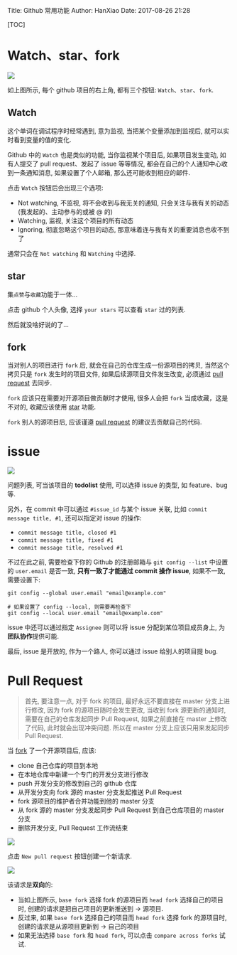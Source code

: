 Title: Github 常用功能
Author: HanXiao
Date: 2017-08-26 21:28

[TOC]

# Watch、star、fork
![]({static}/images/github/watch.png)

如上图所示, 每个 github 项目的右上角, 都有三个按钮: `Watch`、`star`、`fork`.

## Watch
这个单词在调试程序时经常遇到, 意为监视, 当把某个变量添加到监视后, 就可以实时看到变量的值的变化.

Github 中的 `Watch` 也是类似的功能, 当你监视某个项目后, 如果项目发生变动, 如有人提交了 pull request、发起了 issue 等等情况, 都会在自己的个人通知中心收到一条通知消息, 如果设置了个人邮箱, 那么还可能收到相应的邮件.

点击 `Watch` 按钮后会出现三个选项:

- Not watching, 不监视, 将不会收到与我无关的通知, 只会关注与我有关的动态 (我发起的、主动参与的或被 @ 的)
- Watching, 监视, 关注这个项目的所有动态
- Ignoring, 彻底忽略这个项目的动态, 那意味着连与我有关的重要消息也收不到了

通常只会在 `Not watching` 和 `Watching` 中选择.

## star
集`点赞`与`收藏`功能于一体...

点击 github 个人头像, 选择 `your stars` 可以查看 `star` 过的列表.

然后就没啥好说的了...

## fork
当对别人的项目进行 `fork` 后, 就会在自己的仓库生成一份源项目的拷贝, 当然这个拷贝只是 `fork` 发生时的项目文件, 如果后续源项目文件发生改变, 必须通过 [pull request](http://www.smallcpp.cn/%E7%89%88%E6%9C%AC%E6%8E%A7%E5%88%B6/Github%20%E5%B8%B8%E7%94%A8%E5%8A%9F%E8%83%BD.html#pull-request) 去同步.

`fork` 应该只在需要对开源项目做贡献时才使用, 很多人会把 `fork` 当成收藏，这是不对的, 收藏应该使用 [star](http://www.smallcpp.cn/%E7%89%88%E6%9C%AC%E6%8E%A7%E5%88%B6/Github%20%E5%B8%B8%E7%94%A8%E5%8A%9F%E8%83%BD.html#star) 功能.

`fork` 别人的源项目后, 应该谨遵 [pull request](http://www.smallcpp.cn/%E7%89%88%E6%9C%AC%E6%8E%A7%E5%88%B6/Github%20%E5%B8%B8%E7%94%A8%E5%8A%9F%E8%83%BD.html#pull-request) 的建议去贡献自己的代码.

# issue
![]({static}/images/github/issues.png)

问题列表, 可当该项目的 **todolist** 使用, 可以选择 issue 的类型, 如 feature、bug 等.

另外，在 commit 中可以通过 `#issue_id` 与某个 issue 关联, 比如 `commit message title, #1`, 还可以指定对 issue 的操作:

- `commit message title, closed #1`
- `commit message title, fixed #1`
- `commit message title, resolved #1`

不过在此之前, 需要检查下你的 Github 的注册邮箱与 `git config --list` 中设置的 `user.email` 是否一致, **只有一致了才能通过 commit 操作 issue**, 如果不一致, 需要设置下:

```
git config --global user.email "email@example.com"

# 如果设置了 config --local, 则需要再检查下
git config --local user.email "email@example.com"
```

issue 中还可以通过指定 `Assignee` 则可以将 issue 分配到某位项目成员身上, 为**团队协作**提供可能.

最后, issue 是开放的, 作为一个路人, 你可以通过 issue 给别人的项目提 bug.

# Pull Request
> 首先, 要注意一点, 对于 fork 的项目, 最好永远不要直接在 master 分支上进行修改, 因为 fork 的源项目随时会发生更改, 当收到 fork 源更新的通知时, 需要在自己的仓库发起同步 Pull Request, 如果之前直接在 master 上修改了代码, 此时就会出现冲突问题. 所以在 master 分支上应该只用来发起同步 Pull Request.

当 [fork](http://www.smallcpp.cn/%E7%89%88%E6%9C%AC%E6%8E%A7%E5%88%B6/Github%20%E5%B8%B8%E7%94%A8%E5%8A%9F%E8%83%BD.html#fork) 了一个开源项目后, 应该:

- clone 自己仓库的项目到本地
- 在本地仓库中新建一个专门的开发分支进行修改
- push 开发分支的修改到自己的 github 仓库
- 从开发分支向 fork 源的 master 分支发起推送 Pull Request
- fork 源项目的维护者合并功能到他的 master 分支
- 从 fork 源的 master 分支发起同步 Pull Request 到自己仓库项目的 master 分支
- 删除开发分支, Pull Request 工作流结束

![]({static}/images/github/newrequest.png)

点击 `New pull request` 按钮创建一个新请求.

![]({static}/images/github/comparing.png)

该请求是**双向**的:

- 当如上图所示, `base fork` 选择 fork 的源项目而 `head fork` 选择自己的项目时, 创建的请求是把自己项目的更新推送到 \-\> 源项目.
- 反过来, 如果 `base fork` 选择自己的项目而 `head fork` 选择 fork 的源项目时, 创建的请求是从源项目更新到 \-\> 自己的项目
- 如果无法选择 `base fork` 和 `head fork`, 可以点击 `compare across forks` 试试.

